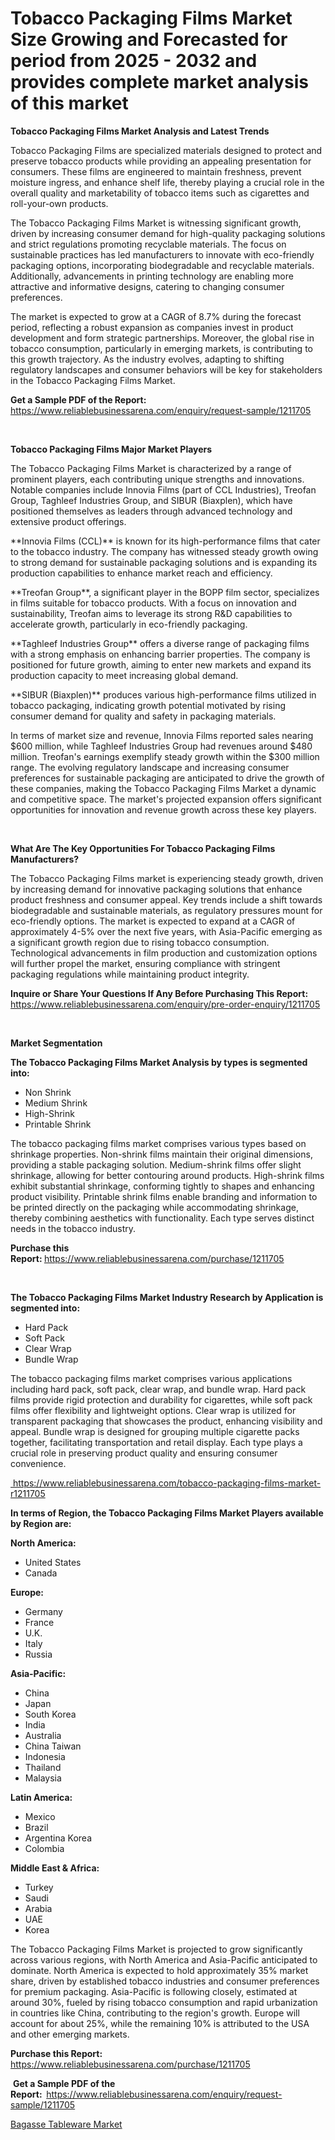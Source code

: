 <p><h1>Tobacco Packaging Films Market Size Growing and Forecasted for period from 2025 - 2032 and provides complete market analysis of this market</h1></p><p><strong>Tobacco Packaging Films Market Analysis and Latest Trends</strong></p>
<p><p>Tobacco Packaging Films are specialized materials designed to protect and preserve tobacco products while providing an appealing presentation for consumers. These films are engineered to maintain freshness, prevent moisture ingress, and enhance shelf life, thereby playing a crucial role in the overall quality and marketability of tobacco items such as cigarettes and roll-your-own products.</p><p>The Tobacco Packaging Films Market is witnessing significant growth, driven by increasing consumer demand for high-quality packaging solutions and strict regulations promoting recyclable materials. The focus on sustainable practices has led manufacturers to innovate with eco-friendly packaging options, incorporating biodegradable and recyclable materials. Additionally, advancements in printing technology are enabling more attractive and informative designs, catering to changing consumer preferences.</p><p>The market is expected to grow at a CAGR of 8.7% during the forecast period, reflecting a robust expansion as companies invest in product development and form strategic partnerships. Moreover, the global rise in tobacco consumption, particularly in emerging markets, is contributing to this growth trajectory. As the industry evolves, adapting to shifting regulatory landscapes and consumer behaviors will be key for stakeholders in the Tobacco Packaging Films Market.</p></p>
<p><strong>Get a Sample PDF of the Report:&nbsp;</strong> <a href="https://www.reliablebusinessarena.com/enquiry/request-sample/1211705?utm_campaign=3286&utm_medium=2&utm_source=Github&utm_content=ia&utm_term=24032025&utm_id=tobacco-packaging-films">https://www.reliablebusinessarena.com/enquiry/request-sample/1211705</a></p>
<p>&nbsp;</p>
<p><strong>Tobacco Packaging Films Major Market Players</strong></p>
<p><p>The Tobacco Packaging Films Market is characterized by a range of prominent players, each contributing unique strengths and innovations. Notable companies include Innovia Films (part of CCL Industries), Treofan Group, Taghleef Industries Group, and SIBUR (Biaxplen), which have positioned themselves as leaders through advanced technology and extensive product offerings.</p><p>**Innovia Films (CCL)** is known for its high-performance films that cater to the tobacco industry. The company has witnessed steady growth owing to strong demand for sustainable packaging solutions and is expanding its production capabilities to enhance market reach and efficiency.</p><p>**Treofan Group**, a significant player in the BOPP film sector, specializes in films suitable for tobacco products. With a focus on innovation and sustainability, Treofan aims to leverage its strong R&D capabilities to accelerate growth, particularly in eco-friendly packaging.</p><p>**Taghleef Industries Group** offers a diverse range of packaging films with a strong emphasis on enhancing barrier properties. The company is positioned for future growth, aiming to enter new markets and expand its production capacity to meet increasing global demand.</p><p>**SIBUR (Biaxplen)** produces various high-performance films utilized in tobacco packaging, indicating growth potential motivated by rising consumer demand for quality and safety in packaging materials.</p><p>In terms of market size and revenue, Innovia Films reported sales nearing $600 million, while Taghleef Industries Group had revenues around $480 million. Treofan's earnings exemplify steady growth within the $300 million range. The evolving regulatory landscape and increasing consumer preferences for sustainable packaging are anticipated to drive the growth of these companies, making the Tobacco Packaging Films Market a dynamic and competitive space. The market's projected expansion offers significant opportunities for innovation and revenue growth across these key players.</p></p>
<p>&nbsp;</p>
<p><strong>What Are The Key Opportunities For Tobacco Packaging Films Manufacturers?</strong></p>
<p><p>The Tobacco Packaging Films market is experiencing steady growth, driven by increasing demand for innovative packaging solutions that enhance product freshness and consumer appeal. Key trends include a shift towards biodegradable and sustainable materials, as regulatory pressures mount for eco-friendly options. The market is expected to expand at a CAGR of approximately 4-5% over the next five years, with Asia-Pacific emerging as a significant growth region due to rising tobacco consumption. Technological advancements in film production and customization options will further propel the market, ensuring compliance with stringent packaging regulations while maintaining product integrity.</p></p>
<p><strong>Inquire or Share Your Questions If Any Before Purchasing This Report:</strong> <a href="https://www.reliablebusinessarena.com/enquiry/pre-order-enquiry/1211705?utm_campaign=3286&utm_medium=2&utm_source=Github&utm_content=ia&utm_term=24032025&utm_id=tobacco-packaging-films">https://www.reliablebusinessarena.com/enquiry/pre-order-enquiry/1211705</a></p>
<p>&nbsp;</p>
<p><strong>Market Segmentation</strong></p>
<p><strong>The Tobacco Packaging Films Market Analysis by types is segmented into:</strong></p>
<p><ul><li>Non Shrink</li><li>Medium Shrink</li><li>High-Shrink</li><li>Printable Shrink</li></ul></p>
<p><p>The tobacco packaging films market comprises various types based on shrinkage properties. Non-shrink films maintain their original dimensions, providing a stable packaging solution. Medium-shrink films offer slight shrinkage, allowing for better contouring around products. High-shrink films exhibit substantial shrinkage, conforming tightly to shapes and enhancing product visibility. Printable shrink films enable branding and information to be printed directly on the packaging while accommodating shrinkage, thereby combining aesthetics with functionality. Each type serves distinct needs in the tobacco industry.</p></p>
<p><strong>Purchase this Report:&nbsp;</strong><a href="https://www.reliablebusinessarena.com/purchase/1211705?utm_campaign=3286&utm_medium=2&utm_source=Github&utm_content=ia&utm_term=24032025&utm_id=tobacco-packaging-films">https://www.reliablebusinessarena.com/purchase/1211705</a></p>
<p>&nbsp;</p>
<p><strong>The Tobacco Packaging Films Market Industry Research by Application is segmented into:</strong></p>
<p><ul><li>Hard Pack</li><li>Soft Pack</li><li>Clear Wrap</li><li>Bundle Wrap</li></ul></p>
<p><p>The tobacco packaging films market comprises various applications including hard pack, soft pack, clear wrap, and bundle wrap. Hard pack films provide rigid protection and durability for cigarettes, while soft pack films offer flexibility and lightweight options. Clear wrap is utilized for transparent packaging that showcases the product, enhancing visibility and appeal. Bundle wrap is designed for grouping multiple cigarette packs together, facilitating transportation and retail display. Each type plays a crucial role in preserving product quality and ensuring consumer convenience.</p></p>
<p><a href="https://www.reliablebusinessarena.com/tobacco-packaging-films-market-r1211705?utm_campaign=3286&utm_medium=2&utm_source=Github&utm_content=ia&utm_term=24032025&utm_id=tobacco-packaging-films">&nbsp;https://www.reliablebusinessarena.com/tobacco-packaging-films-market-r1211705</a></p>
<p><strong>In terms of Region, the Tobacco Packaging Films Market Players available by Region are:</strong></p>
<p>
    <p> <strong> North America: </strong>
        <ul>
            <li>United States</li>
            <li>Canada</li>
        </ul>
        </p> 
    <p> <strong> Europe: </strong>
        <ul>
            <li>Germany</li>
            <li>France</li>
            <li>U.K.</li>
            <li>Italy</li>
            <li>Russia</li>
        </ul>
        </p> 
    <p> <strong> Asia-Pacific: </strong>
        <ul>
            <li>China</li>
            <li>Japan</li>
            <li>South Korea</li>
            <li>India</li>
            <li>Australia</li>
            <li>China Taiwan</li>
            <li>Indonesia</li>
            <li>Thailand</li>
            <li>Malaysia</li>
        </ul>
        </p> 
    <p> <strong> Latin America: </strong>
        <ul>
            <li>Mexico</li>
            <li>Brazil</li>
            <li>Argentina Korea</li>
            <li>Colombia</li>
        </ul>
        </p> 
    <p> <strong> Middle East & Africa: </strong>
        <ul>
            <li>Turkey</li>
            <li>Saudi</li>
            <li>Arabia</li>
            <li>UAE</li>
            <li>Korea</li>
        </ul>
    </p>
    </p>
<p><p>The Tobacco Packaging Films Market is projected to grow significantly across various regions, with North America and Asia-Pacific anticipated to dominate. North America is expected to hold approximately 35% market share, driven by established tobacco industries and consumer preferences for premium packaging. Asia-Pacific is following closely, estimated at around 30%, fueled by rising tobacco consumption and rapid urbanization in countries like China, contributing to the region's growth. Europe will account for about 25%, while the remaining 10% is attributed to the USA and other emerging markets.</p></p>
<p><strong>Purchase this Report: </strong><a href="https://www.reliablebusinessarena.com/purchase/1211705?utm_campaign=3286&utm_medium=2&utm_source=Github&utm_content=ia&utm_term=24032025&utm_id=tobacco-packaging-films">https://www.reliablebusinessarena.com/purchase/1211705</a></p>
<p>&nbsp;<strong>Get a Sample PDF of the Report:&nbsp;&nbsp;</strong><a href="https://www.reliablebusinessarena.com/enquiry/request-sample/1211705?utm_campaign=3286&utm_medium=2&utm_source=Github&utm_content=ia&utm_term=24032025&utm_id=tobacco-packaging-films">https://www.reliablebusinessarena.com/enquiry/request-sample/1211705</a></p>
<p><strong></strong></p>
<p><p><a href="https://github.com/motanafraxer/Market-Research-Report-List-1/blob/main/bagasse-tableware-market.md?utm_campaign=3286&utm_medium=2&utm_source=Github&utm_content=ia&utm_term=24032025&utm_id=tobacco-packaging-films">Bagasse Tableware Market</a></p></p>